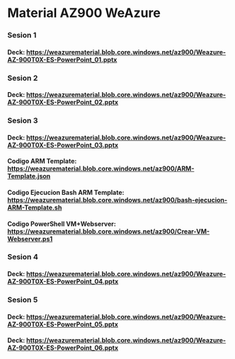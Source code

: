 # Material AZ900 WeAzure

### Sesion 1 

#### Deck: https://weazurematerial.blob.core.windows.net/az900/Weazure-AZ-900T0X-ES-PowerPoint_01.pptx

### Sesion 2 

#### Deck: https://weazurematerial.blob.core.windows.net/az900/Weazure-AZ-900T0X-ES-PowerPoint_02.pptx

### Sesion 3 

#### Deck: https://weazurematerial.blob.core.windows.net/az900/Weazure-AZ-900T0X-ES-PowerPoint_03.pptx 

#### Codigo ARM Template: https://weazurematerial.blob.core.windows.net/az900/ARM-Template.json
      
#### Codigo Ejecucion Bash ARM Template: https://weazurematerial.blob.core.windows.net/az900/bash-ejecucion-ARM-Template.sh
      
#### Codigo PowerShell VM+Webserver: https://weazurematerial.blob.core.windows.net/az900/Crear-VM-Webserver.ps1

### Sesion 4

#### Deck: https://weazurematerial.blob.core.windows.net/az900/Weazure-AZ-900T0X-ES-PowerPoint_04.pptx 


### Sesion 5

#### Deck: https://weazurematerial.blob.core.windows.net/az900/Weazure-AZ-900T0X-ES-PowerPoint_05.pptx
#### Deck: https://weazurematerial.blob.core.windows.net/az900/Weazure-AZ-900T0X-ES-PowerPoint_06.pptx

